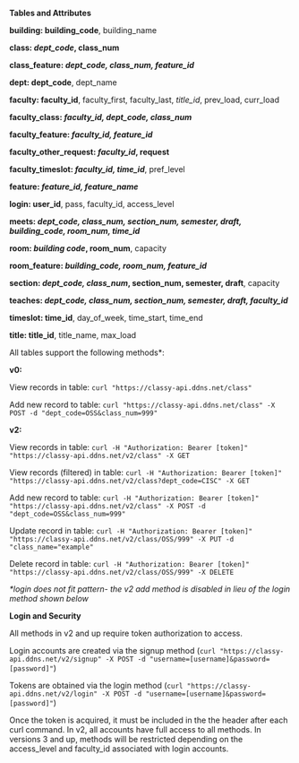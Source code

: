 **Tables and Attributes**

**building: building_code**, building_name

**class: _dept_code_, class_num**

**class_feature: _dept_code, class_num, feature_id_**

**dept: dept_code**, dept_name

**faculty: faculty_id**, faculty_first, faculty_last, _title_id_, prev_load, curr_load

**faculty_class: _faculty_id, dept_code, class_num_**

**faculty_feature: _faculty_id, feature_id_**

**faculty_other_request: _faculty_id_, request**

**faculty_timeslot: _faculty_id, time_id_**, pref_level

**feature: _feature_id, feature_name_**

**login: user_id**, pass, faculty_id, access_level

**meets: _dept_code, class_num, section_num, semester, draft, building_code, room_num, time_id_**

**room: _building code_, room_num**, capacity

**room_feature: _building_code, room_num, feature_id_**

**section: _dept_code, class_num_, section_num, semester, draft**, capacity

**teaches: _dept_code, class_num, section_num, semester, draft, faculty_id_**

**timeslot: time_id**, day_of_week, time_start, time_end

**title: title_id**, title_name, max_load

All tables support the following methods*:

**v0:**

View records in table: `curl "https://classy-api.ddns.net/class"`

Add new record to table: `curl "https://classy-api.ddns.net/class" -X POST -d "dept_code=OSS&class_num=999"`

**v2:**

View records in table: `curl -H "Authorization: Bearer [token]" "https://classy-api.ddns.net/v2/class" -X GET`

View records (filtered) in table: `curl -H "Authorization: Bearer [token]" "https://classy-api.ddns.net/v2/class?dept_code=CISC" -X GET`

Add new record to table: `curl -H "Authorization: Bearer [token]" "https://classy-api.ddns.net/v2/class" -X POST -d "dept_code=OSS&class_num=999"`

Update record in table: `curl -H "Authorization: Bearer [token]" "https://classy-api.ddns.net/v2/class/OSS/999" -X PUT -d "class_name="example"`

Delete record in table: `curl -H "Authorization: Bearer [token]" "https://classy-api.ddns.net/v2/class/OSS/999" -X DELETE`

_*login does not fit pattern- the v2 add method is disabled in lieu of the login method shown below_

**Login and Security**

All methods in v2 and up require token authorization to access. 

Login accounts are created via the signup method (`curl "https://classy-api.ddns.net/v2/signup" -X POST -d "username=[username]&password=[password]"`)

Tokens are obtained via the login method (`curl "https://classy-api.ddns.net/v2/login" -X POST -d "username=[username]&password=[password]"`)

Once the token is acquired, it must be included in the the header after each curl command. In v2, all accounts have full access to all methods. In versions 3 and up, methods will be restricted depending on the access_level and faculty_id associated with login accounts.
